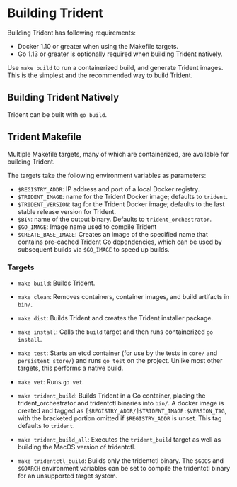 # Building Trident

Building Trident has following requirements:
* Docker 1.10 or greater when using the Makefile targets.
* Go 1.13 or greater is optionally required when building Trident natively.

Use `make build` to run a containerized build, and generate
Trident images. This is the simplest and the recommended way to build Trident.

## Building Trident Natively 

Trident can be built with `go build`.

## Trident Makefile
Multiple Makefile targets, many of which are containerized, are available for 
building Trident.

The targets take the following environment variables as parameters:

* `$REGISTRY_ADDR`:  IP address and port of a local Docker registry.
* `$TRIDENT_IMAGE`: name for the Trident Docker image; defaults to `trident`.
* `$TRIDENT_VERSION`: tag for the Trident Docker image; defaults to the last
  stable release version for Trident.
* `$BIN`:  name of the output binary.  Defaults to `trident_orchestrator`.
* `$GO_IMAGE`: Image name used to compile Trident
* `$CREATE_BASE_IMAGE`: Creates an image of the specified name that contains pre-cached Trident Go dependencies, which can be used by subsequent builds via `$GO_IMAGE` to speed up builds.

### Targets

* `make build`: Builds Trident.
  
* `make clean`: Removes containers, container images, and build artifacts in 
  `bin/`.
	
* `make dist`: Builds Trident and creates the Trident installer package.

* `make install`: Calls the `build` target and then runs containerized
  `go install`. 

* `make test`: Starts an etcd container (for use by the tests in `core/` and
  `persistent_store/`) and runs `go test` on the project. Unlike most other
  targets, this performs a native build. 

* `make vet`: Runs `go vet`.

* `make trident_build`: Builds Trident in a Go container, placing the
  trident_orchestrator and tridentctl binaries into `bin/`. A docker image is
  created and tagged as `[$REGISTRY_ADDR/]$TRIDENT_IMAGE:$VERSION_TAG`, with
  the bracketed portion omitted if `$REGISTRY_ADDR` is unset.  This tag
  defaults to `trident`.
  
* `make trident_build_all`: Executes the `trident_build` target as well as
  building the MacOS version of tridentctl.
   
* `make tridentctl_build`: Builds only the tridentctl binary. The `$GOOS` and 
  `$GOARCH` environment variables can be set to compile the tridentctl binary
  for an unsupported target system. 
